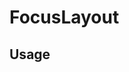 <!--
!!!! Autogenerated File !!!!
This file was created by @livekit/components-docs-gen and should not be changed manually.
The contents of this file can be replaced at any time which would lead to the loss of all manual changes.
-->

# FocusLayout

## Usage

<!--USAGE_INSERT_MARKER->


## Props

| Name | Type | Default | Description |
| --- | --- | --- | --- |
| track | `TrackReference` |  |  |
| onParticipantClick | `((evt: ParticipantClickEvent) => void)` |  |  |

